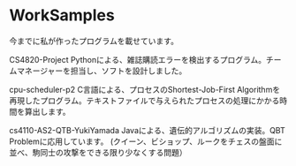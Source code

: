 # WorkSamples
今までに私が作ったプログラムを載せています。

CS4820-Project
  Pythonによる、雑誌購読エラーを検出するプログラム。チームマネージャーを担当し、ソフトを設計しました。

cpu-scheduler-p2
  C言語による、プロセスのShortest-Job-First Algorithmを再現したプログラム。テキストファイルで与えられたプロセスの処理にかかる時間を算出します。
  
cs4110-AS2-QTB-YukiYamada
  Javaによる、遺伝的アルゴリズムの実装。QBT Problemに応用しています。 (クイーン、ビショップ、ルークをチェスの盤面に並べ、駒同士の攻撃をできる限り少なくする問題）
  
  
